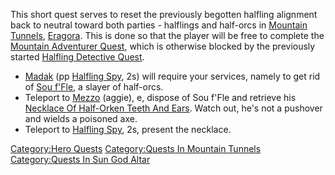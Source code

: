 This short quest serves to reset the previously begotten halfling
alignment back to neutral toward both parties - halflings and half-orcs
in [Mountain Tunnels](:Category:Mountain_Tunnels "wikilink"),
[Eragora](:Category:Eragora "wikilink"). This is done so that the player
will be free to complete the [Mountain Adventurer
Quest](Mountain_Adventurer_Quest "wikilink"), which is otherwise blocked
by the previously started [Halfling Detective
Quest](Halfling_Detective_Quest "wikilink").

-   [Madak](Madak "wikilink") (pp [Halfling
    Spy](Halfling_Spy "wikilink"), 2s) will require your services,
    namely to get rid of [Sou f'Fle](Sou_f'Fle "wikilink"), a slayer of
    half-orcs.
-   Teleport to [Mezzo](Mezzo "wikilink") (aggie), e, dispose of Sou
    f'Fle and retrieve his [Necklace Of Half-Orken Teeth And
    Ears](Necklace_Of_Half-Orken_Teeth_And_Ears "wikilink"). Watch out,
    he's not a pushover and wields a poisoned axe.
-   Teleport to [Halfling Spy](Halfling_Spy "wikilink"), 2s, present the
    necklace.

[Category:Hero Quests](Category:Hero_Quests "wikilink") [Category:Quests
In Mountain Tunnels](Category:Quests_In_Mountain_Tunnels "wikilink")
[Category:Quests In Sun God
Altar](Category:Quests_In_Sun_God_Altar "wikilink")
